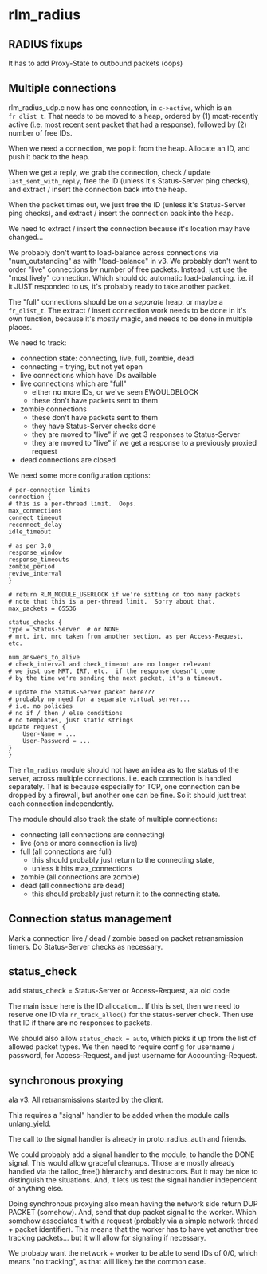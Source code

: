 # rlm_radius

## RADIUS fixups

It has to add Proxy-State to outbound packets (oops)

## Multiple connections

rlm_radius_udp.c now has one connection, in `c->active`, which is an
`fr_dlist_t`.  That needs to be moved to a heap, ordered by (1)
most-recently active (i.e. most recent sent packet that had a
response), followed by (2) number of free IDs.

When we need a connection, we pop it from the heap.  Allocate an ID,
and push it back to the heap.

When we get a reply, we grab the connection, check / update
`last_sent_with_reply`, free the ID (unless it's Status-Server ping
checks), and extract / insert the connection back into the heap.

When the packet times out, we just free the ID (unless it's
Status-Server ping checks), and extract / insert the connection back
into the heap.

We need to extract / insert the connection because it's location may have changed...

We probably don't want to load-balance across connections via
"num_outstanding" as with "load-balance" in v3.  We probably don't
want to order "live" connections by number of free packets.  Instead,
just use the "most lively" connection.  Which should do automatic
load-balancing.  i.e. if it JUST responded to us, it's probably ready
to take another packet.

The "full" connections should be on a *separate* heap, or maybe a
`fr_dlist_t`.  The extract / insert connection work needs to be done
in it's own function, because it's mostly magic, and needs to be done
in multiple places.

We need to track:

* connection state: connecting, live, full, zombie, dead
* connecting = trying, but not yet open
* live connections which have IDs available
* live connections which are "full"
  * either no more IDs, or we've seen EWOULDBLOCK
  * these don't have packets sent to them
* zombie connections
  * these don't have packets sent to them
  * they have Status-Server checks done
  * they are moved to "live" if we get 3 responses to Status-Server
  * they are moved to "live" if we get a response to a previously proxied request
* dead connections are closed

We need some more configuration options:

    # per-connection limits
    connection {
	# this is a per-thread limit.  Oops.
	max_connections
	connect_timeout
	reconnect_delay
	idle_timeout

	# as per 3.0
	response_window
	response_timeouts
	zombie_period
	revive_interval
    }
    
    # return RLM_MODULE_USERLOCK if we're sitting on too many packets
    # note that this is a per-thread limit.  Sorry about that.
    max_packets = 65536
    
    status_checks {
	type = Status-Server  # or NONE
	# mrt, irt, mrc taken from another section, as per Access-Request, etc.
	
	num_answers_to_alive
	# check_interval and check_timeout are no longer relevant
	# we just use MRT, IRT, etc.  if the response doesn't come
	# by the time we're sending the next packet, it's a timeout.
	
	# update the Status-Server packet here???
	# probably no need for a separate virtual server...
	# i.e. no policies
	# no if / then / else conditions
	# no templates, just static strings
	update request {
		User-Name = ...
		User-Password = ...
	}
    }

The `rlm_radius` module should not have an idea as to the status of
the server, across multiple connections.  i.e. each connection is
handled separately.  That is because especially for TCP, one
connection can be dropped by a firewall, but another one can be fine.
So it should just treat each connection independently.

The module should also track the state of multiple connections:

* connecting (all connections are connecting)
* live (one or more connection is live)
* full (all connections are full)
  * this should probably just return to the connecting state,
  * unless it hits max_connections
* zombie (all connections are zombie)
* dead (all connections are dead)
  * this should probably just return it to the connecting state.

## Connection status management

Mark a connection live / dead / zombie based on packet retransmission
timers.  Do Status-Server checks as necessary.

## status_check

add status_check = Status-Server or Access-Request, ala old code

The main issue here is the ID allocation... If this is set, then we
need to reserve one ID via `rr_track_alloc()` for the status-server
check.  Then use that ID if there are no responses to packets.

We should also allow `status_check = auto`, which picks it up from the
list of allowed packet types.  We then need to require config for
username / password, for Access-Request, and just username for
Accounting-Request.

## synchronous proxying

ala v3.  All retransmissions started by the client.

This requires a "signal" handler to be added when the module calls unlang_yield.

The call to the signal handler is already in proto_radius_auth and friends.

We could probably add a signal handler to the module, to handle the
DONE signal.  This would allow graceful cleanups.  Those are mostly
already handled via the talloc_free() hierarchy and destructors. But
it may be nice to distinguish the situations.  And, it lets us test
the signal handler independent of anything else.

Doing synchronous proxying also mean having the network side return
DUP PACKET (somehow).  And, send that dup packet signal to the worker.
Which somehow associates it with a request (probably via a simple
network thread + packet identifier).  This means that the worker has
to have yet another tree tracking packets... but it will allow for
signaling if necessary.

We probaby want the network + worker to be able to send IDs of 0/0,
which means "no tracking", as that will likely be the common case.
